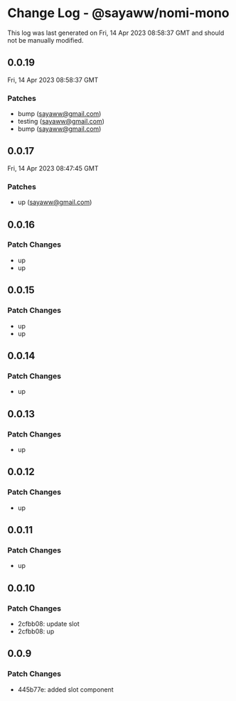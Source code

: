 # Change Log - @sayaww/nomi-mono

This log was last generated on Fri, 14 Apr 2023 08:58:37 GMT and should not be manually modified.

<!-- Start content -->

## 0.0.19

Fri, 14 Apr 2023 08:58:37 GMT

### Patches

- bump (sayaww@gmail.com)
- testing (sayaww@gmail.com)
- bump (sayaww@gmail.com)

## 0.0.17

Fri, 14 Apr 2023 08:47:45 GMT

### Patches

- up (sayaww@gmail.com)

## 0.0.16

### Patch Changes

- up
- up

## 0.0.15

### Patch Changes

- up
- up

## 0.0.14

### Patch Changes

- up

## 0.0.13

### Patch Changes

- up

## 0.0.12

### Patch Changes

- up

## 0.0.11

### Patch Changes

- up

## 0.0.10

### Patch Changes

- 2cfbb08: update slot
- 2cfbb08: up

## 0.0.9

### Patch Changes

- 445b77e: added slot component
